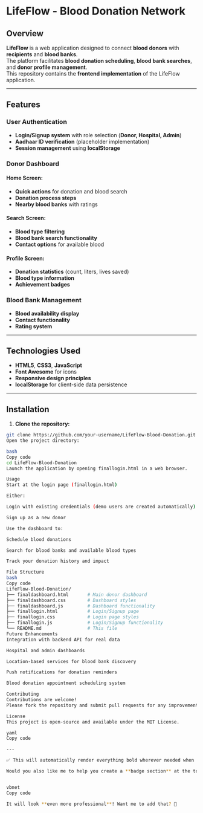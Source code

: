 # **LifeFlow - Blood Donation Network**

## **Overview**
**LifeFlow** is a web application designed to connect **blood donors** with **recipients** and **blood banks**.  
The platform facilitates **blood donation scheduling**, **blood bank searches**, and **donor profile management**.  
This repository contains the **frontend implementation** of the LifeFlow application.

---

## **Features**

### **User Authentication**
- **Login/Signup system** with role selection (**Donor, Hospital, Admin**)
- **Aadhaar ID verification** (placeholder implementation)
- **Session management** using **localStorage**

### **Donor Dashboard**

#### **Home Screen:**
- **Quick actions** for donation and blood search
- **Donation process steps**
- **Nearby blood banks** with ratings

#### **Search Screen:**
- **Blood type filtering**
- **Blood bank search functionality**
- **Contact options** for available blood

#### **Profile Screen:**
- **Donation statistics** (count, liters, lives saved)
- **Blood type information**
- **Achievement badges**

### **Blood Bank Management**
- **Blood availability display**
- **Contact functionality**
- **Rating system**

---

## **Technologies Used**
- **HTML5**, **CSS3**, **JavaScript**
- **Font Awesome** for icons
- **Responsive design principles**
- **localStorage** for client-side data persistence

---

## **Installation**

1. **Clone the repository:**
```bash
git clone https://github.com/your-username/LifeFlow-Blood-Donation.git
Open the project directory:

bash
Copy code
cd LifeFlow-Blood-Donation
Launch the application by opening finallogin.html in a web browser.

Usage
Start at the login page (finallogin.html)

Either:

Login with existing credentials (demo users are created automatically)

Sign up as a new donor

Use the dashboard to:

Schedule blood donations

Search for blood banks and available blood types

Track your donation history and impact

File Structure
bash
Copy code
LifeFlow-Blood-Donation/
├── finaldashboard.html       # Main donor dashboard
├── finaldashboard.css        # Dashboard styles
├── finaldashboard.js         # Dashboard functionality
├── finallogin.html           # Login/Signup page
├── finallogin.css            # Login page styles
├── finallogin.js             # Login/Signup functionality
└── README.md                 # This file
Future Enhancements
Integration with backend API for real data

Hospital and admin dashboards

Location-based services for blood bank discovery

Push notifications for donation reminders

Blood donation appointment scheduling system

Contributing
Contributions are welcome!
Please fork the repository and submit pull requests for any improvements or bug fixes.

License
This project is open-source and available under the MIT License.

yaml
Copy code

---

✅ This will automatically render everything bold wherever needed when you upload to GitHub.

Would you also like me to help you create a **badge section** at the top like this? 👇


vbnet
Copy code

It will look **even more professional**! Want me to add that? 🚀
